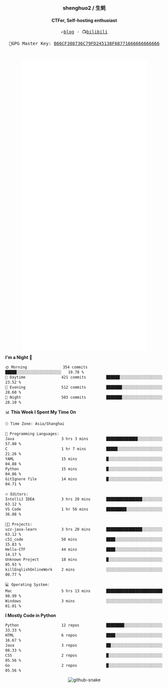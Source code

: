 <h3 align="center"> shenghuo2 / 生蚝 </h3>
<h4 align="center" >CTFer, Self-hosting enthusiast</h3>


<p align="center">
  <samp>
    ✍️<a href="https://blog.shenghuo2.top/">blog</a> -
    📺<a href="https://space.bilibili.com/85894935">bilibili</a>
  </samp>
</p>
<p align="center">
  <samp>
     🔐GPG Master Key: <a align="center" href="https://github.com/shenghuo2.gpg">B66CF308736C79FD245138F68771666666666666</a>
  </samp>
</p>
<br>
<p align="center">
  <a href="https://github.com/shenghuo2">
    <img width="400" align="top" src="https://github.com/shenghuo2/shenghuo2/blob/main/metrics.left.svg" />
  </a>
  <a href="https://github.com/shenghuo2">
    <img width="400" align="top" src="https://github.com/shenghuo2/shenghuo2/blob/main/metrics.right.svg" />
  </a>
</p>


<!--START_SECTION:waka-->
**I'm a Night 🦉** 

```text
🌞 Morning                354 commits         █████░░░░░░░░░░░░░░░░░░░░   19.78 % 
🌆 Daytime                421 commits         ██████░░░░░░░░░░░░░░░░░░░   23.52 % 
🌃 Evening                512 commits         ███████░░░░░░░░░░░░░░░░░░   28.60 % 
🌙 Night                  503 commits         ███████░░░░░░░░░░░░░░░░░░   28.10 % 
```


📊 **This Week I Spent My Time On** 

```text
🕑︎ Time Zone: Asia/Shanghai

💬 Programming Languages: 
Java                     3 hrs 3 mins        ██████████████░░░░░░░░░░░   57.80 % 
C                        1 hr 7 mins         █████░░░░░░░░░░░░░░░░░░░░   21.26 % 
YAML                     15 mins             █░░░░░░░░░░░░░░░░░░░░░░░░   04.88 % 
Python                   15 mins             █░░░░░░░░░░░░░░░░░░░░░░░░   04.86 % 
GitIgnore file           14 mins             █░░░░░░░░░░░░░░░░░░░░░░░░   04.71 % 

🔥 Editors: 
IntelliJ IDEA            3 hrs 20 mins       ████████████████░░░░░░░░░   63.12 % 
VS Code                  1 hr 56 mins        █████████░░░░░░░░░░░░░░░░   36.88 % 

🐱‍💻 Projects: 
uzz-java-learn           3 hrs 20 mins       ████████████████░░░░░░░░░   63.12 % 
c51_code                 50 mins             ████░░░░░░░░░░░░░░░░░░░░░   15.83 % 
Hello-CTF                44 mins             ████░░░░░░░░░░░░░░░░░░░░░   14.17 % 
Unknown Project          18 mins             █░░░░░░░░░░░░░░░░░░░░░░░░   05.93 % 
killEnglishOnlineWork    2 mins              ░░░░░░░░░░░░░░░░░░░░░░░░░   00.77 % 

💻 Operating System: 
Mac                      5 hrs 13 mins       █████████████████████████   98.99 % 
Windows                  3 mins              ░░░░░░░░░░░░░░░░░░░░░░░░░   01.01 % 
```

**I Mostly Code in Python** 

```text
Python                   12 repos            ████████░░░░░░░░░░░░░░░░░   33.33 % 
HTML                     6 repos             ████░░░░░░░░░░░░░░░░░░░░░   16.67 % 
Java                     3 repos             ██░░░░░░░░░░░░░░░░░░░░░░░   08.33 % 
CSS                      2 repos             █░░░░░░░░░░░░░░░░░░░░░░░░   05.56 % 
Go                       2 repos             █░░░░░░░░░░░░░░░░░░░░░░░░   05.56 % 
```




<!--END_SECTION:waka-->


<div align="center">
  <picture>
    <source media="(prefers-color-scheme: dark)" srcset="https://gist.githubusercontent.com/shenghuo2/bfce20b14ab0484cef03bae6e60e0b3a/raw/github-snake-dark.svg" />
    <source media="(prefers-color-scheme: light)" srcset="https://gist.githubusercontent.com/shenghuo2/bfce20b14ab0484cef03bae6e60e0b3a/raw/github-snake.svg" />
    <img alt="github-snake" src="https://gist.githubusercontent.com/shenghuo2/bfce20b14ab0484cef03bae6e60e0b3a/raw/github-snake.svg" />
  </picture>
</div>

<!--
**shenghuo2/shenghuo2** is a ✨ _special_ ✨ repository because its `README.md` (this file) appears on your GitHub profile.

Here are some ideas to get you started:

- 🔭 I’m currently working on ...
- 🌱 I’m currently learning ...
- 👯 I’m looking to collaborate on ...
- 🤔 I’m looking for help with ...
- 💬 Ask me about ...
- 📫 How to reach me: ...
- 😄 Pronouns: ...
- ⚡ Fun fact: ...
-->
